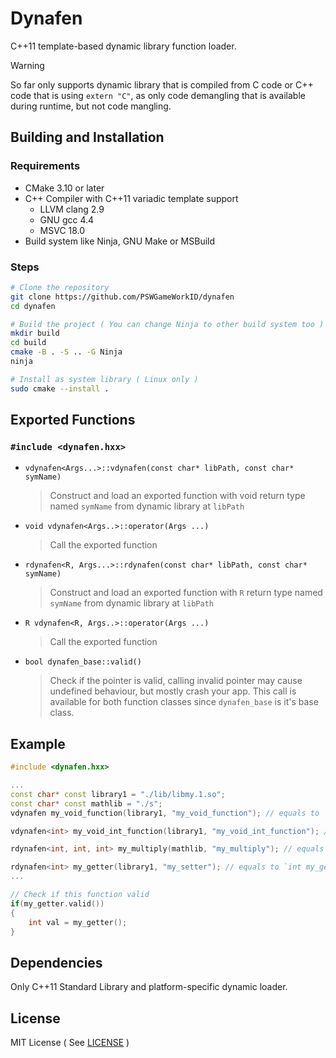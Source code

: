 # Dynafen
C++11 template-based dynamic library function loader. 

> [!WARNING]
> So far only supports dynamic library that is compiled from C code or 
> C++ code that is using `extern "C"`, as only code demangling that is
> available during runtime, but not code mangling.

## Building and Installation
### Requirements
- CMake 3.10 or later
- C++ Compiler with C++11 variadic template support
    - LLVM clang 2.9
    - GNU gcc 4.4
    - MSVC 18.0
- Build system like Ninja, GNU Make or MSBuild

### Steps
```bash
# Clone the repository
git clone https://github.com/PSWGameWorkID/dynafen
cd dynafen

# Build the project ( You can change Ninja to other build system too )
mkdir build
cd build
cmake -B . -S .. -G Ninja
ninja

# Install as system library ( Linux only )
sudo cmake --install .

```

## Exported Functions
### `#include <dynafen.hxx>`
- `vdynafen<Args...>::vdynafen(const char* libPath, const char* symName)`
    > Construct and load an exported function with void return type named `symName` from dynamic library at `libPath`
- `void vdynafen<Args..>::operator(Args ...)`
    > Call the exported function
- `rdynafen<R, Args...>::rdynafen(const char* libPath, const char* symName)`
    > Construct and load an exported function with `R` return type named `symName` from dynamic library at `libPath`
- `R vdynafen<R, Args..>::operator(Args ...)`
    > Call the exported function
- `bool dynafen_base::valid()`
    > Check if the pointer is valid, calling invalid pointer may cause undefined behaviour, but mostly crash your app.
    > This call is available for both function classes since `dynafen_base` is it's base class.

## Example
```cpp
#include <dynafen.hxx>

...
const char* const library1 = "./lib/libmy.1.so";
const char* const mathlib = "./s";
vdynafen my_void_function(library1, "my_void_function"); // equals to `void my_void_function(void)`

vdynafen<int> my_void_int_function(library1, "my_void_int_function"); // equals to `void my_void_int_function(int arg1)`

rdynafen<int, int, int> my_multiply(mathlib, "my_multiply"); // equals to `int my_multiply(int, int)`

rdynafen<int> my_getter(library1, "my_setter"); // equals to `int my_getter(void)`
...

// Check if this function valid
if(my_getter.valid())
{
    int val = my_getter();
}
```

## Dependencies
Only C++11 Standard Library and platform-specific dynamic loader.

## License
MIT License ( See [LICENSE](LICENSE) )
